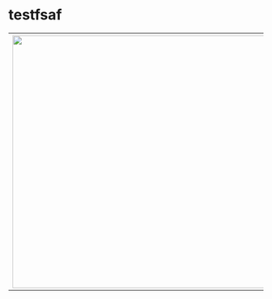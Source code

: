# testfsaf

<table style="width:100%">
  <tr>
    <th><img src="https://i.imgur.com/NSO228c.png" height="500" /></th>
    <th><img src="https://i.imgur.com/NSO228c.png" height="500" /></th>
    <th><img src="https://i.imgur.com/NSO228c.png" height="500" /></th>
    <th><img src="https://i.imgur.com/NSO228c.png" height="500" /></th>
  </tr>
</table>
